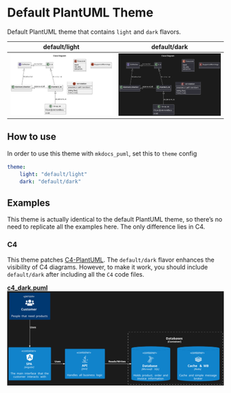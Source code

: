 # Default PlantUML Theme

Default PlantUML theme that contains `light` and `dark` flavors.

|          **default/light**                   |            **default/dark**             |
|:--------------------------------------------:|:---------------------------------------:|
| ![class_light](examples/class_light.svg)     | ![class_dark](examples/class_dark.svg)  |

## How to use

In order to use this theme with `mkdocs_puml`, set this to `theme` config

```yml
theme:
    light: "default/light"
    dark: "default/dark"
```

## Examples

This theme is actually identical to the default PlantUML theme, so there’s no need to replicate all the examples here. The only difference lies in C4.

### C4

This theme patches [C4-PlantUML](https://github.com/plantuml-stdlib/C4-PlantUML).
The `default/dark` flavor enhances the visibility of C4 diagrams. However, to make it
work, you should include `default/dark` after including all the `C4` code files.

[**c4_dark.puml**](examples/c4_dark.puml)
![c4_dark](examples/c4_dark.svg)
